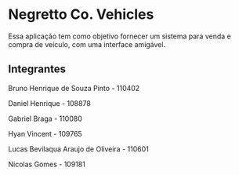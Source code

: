 # Negretto Co. Vehicles
Essa aplicação tem como objetivo fornecer um sistema para venda e compra de veículo, com uma interface amigável.

## Integrantes

Bruno Henrique de Souza Pinto       - 110402

Daniel Henrique                     - 108878

Gabriel Braga                       - 110080

Hyan Vincent                        - 109765

Lucas Bevilaqua Araujo de Oliveira  - 110601

Nicolas Gomes                       - 109181
